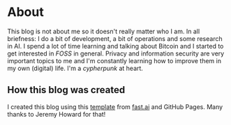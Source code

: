 # About

This blog is not about me so it doesn't really matter who I am.
In all briefness: I do a bit of development, a bit of operations and some research in AI.
I spend a lot of time learning and talking about Bitcoin and I started to get interested in *FOSS* in general.
Privacy and information security are very important topics to me and I'm constantly learning how to improve them in my own (digital) life.
I'm a *cypherpunk* at heart.

## How this blog was created

I created this blog using this [template](https://github.com/fastai/fast_template) from [fast.ai](https://www.fast.ai/) and GitHub Pages.
Many thanks to Jeremy Howard for that!